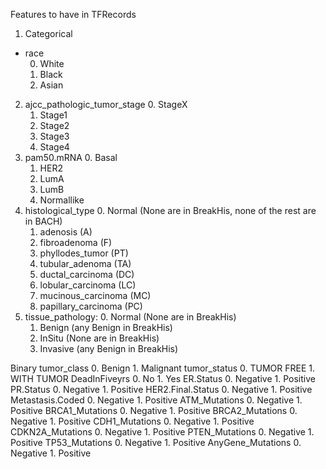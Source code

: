 Features to have in TFRecords


1. Categorical
  <ul> 
    <li> race
      <ol start="0">
        <li>White</li>
        <li>Black</li>
        <li>Asian</li>
      </ol>
    </li>
  </ul>
   
  2. ajcc_pathologic_tumor_stage
     0. StageX
     1. Stage1
     2. Stage2
     3. Stage3
     4. Stage4
  3. pam50.mRNA
     0. Basal
     1. HER2
     2. LumA
     3. LumB
     4. Normallike
  4. histological_type
     0. Normal (None are in BreakHis, none of the rest are in BACH)
     1. adenosis              (A)
     2. fibroadenoma          (F)
     3. phyllodes_tumor       (PT)
     4. tubular_adenoma       (TA)
     5. ductal_carcinoma      (DC)
     6. lobular_carcinoma     (LC)
     7. mucinous_carcinoma    (MC)
     8. papillary_carcinoma   (PC)
  5. tissue_pathology:
     0. Normal   (None are in BreakHis)
     1. Benign   (any Benign in BreakHis)
     2. InSitu   (None are in BreakHis)
     3. Invasive (any Benign in BreakHis)


 Binary
   tumor_class
     0. Benign
     1. Malignant 
   tumor_status
     0. TUMOR FREE
     1. WITH TUMOR
   DeadInFiveyrs
     0. No
     1. Yes
   ER.Status
     0. Negative
     1. Positive
   PR.Status
     0. Negative
     1. Positive
   HER2.Final.Status
     0. Negative
     1. Positive
   Metastasis.Coded
     0. Negative
     1. Positive
   ATM_Mutations
     0. Negative
     1. Positive
   BRCA1_Mutations
     0. Negative
     1. Positive
  BRCA2_Mutations
     0. Negative
     1. Positive
  CDH1_Mutations
     0. Negative
     1. Positive
   CDKN2A_Mutations
     0. Negative
     1. Positive
   PTEN_Mutations
     0. Negative
     1. Positive
   TP53_Mutations
     0. Negative
     1. Positive
   AnyGene_Mutations
     0. Negative
     1. Positive

